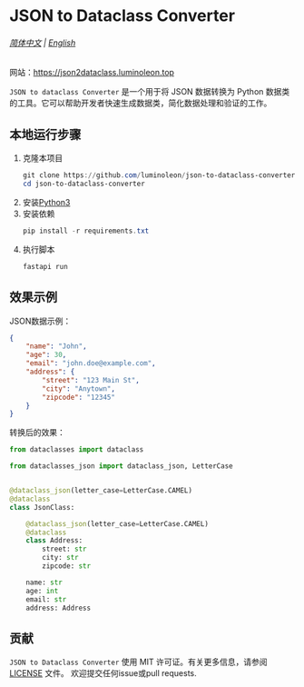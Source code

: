 # JSON to Dataclass Converter

###### [简体中文](/README.md) | [English](/docs/en/README.md)

网站：https://json2dataclass.luminoleon.top

`JSON to dataclass Converter` 是一个用于将 JSON 数据转换为 Python 数据类的工具。它可以帮助开发者快速生成数据类，简化数据处理和验证的工作。

## 本地运行步骤

1.  克隆本项目
    ```Powershell
    git clone https://github.com/luminoleon/json-to-dataclass-converter.git
    cd json-to-dataclass-converter
    ```
2. 安装[Python3](https://www.python.org/downloads/)
3. 安装依赖
    ```Powershell
    pip install -r requirements.txt
    ```
4. 执行脚本
    ```Powershell
    fastapi run
    ```

## 效果示例

JSON数据示例：

```JSON
{
    "name": "John",
    "age": 30,
    "email": "john.doe@example.com",
    "address": {
        "street": "123 Main St",
        "city": "Anytown",
        "zipcode": "12345"
    }
}
```

转换后的效果：

```Python
from dataclasses import dataclass

from dataclasses_json import dataclass_json, LetterCase


@dataclass_json(letter_case=LetterCase.CAMEL)
@dataclass
class JsonClass:

    @dataclass_json(letter_case=LetterCase.CAMEL)
    @dataclass
    class Address:
        street: str
        city: str
        zipcode: str

    name: str
    age: int
    email: str
    address: Address
```

## 贡献

`JSON to Dataclass Converter` 使用 MIT 许可证。有关更多信息，请参阅 [LICENSE](LICENSE) 文件。
欢迎提交任何issue或pull requests.
